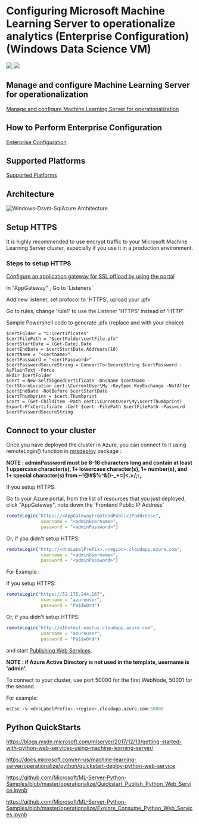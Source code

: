 # Configuring Microsoft Machine Learning Server to operationalize analytics (Enterprise Configuration) (Windows Data Science VM)

<a href="https://portal.azure.com/#create/Microsoft.Template/uri/https%3A%2F%2Fraw.githubusercontent.com%2FMicrosoft%2Fmicrosoft-r%2Fmaster%2Fmlserver-arm-templates%2Fenterprise-configuration%2Fwindows-dsvm-sqlserver%2Fazuredeploy.json" target="_blank">
    <img src="http://azuredeploy.net/deploybutton.png" />
</a>
<a href="http://armviz.io/#/?load=https%3A%2F%2Fraw.githubusercontent.com%2FMicrosoft%2Fmicrosoft-r%2Fmaster%2Fmlserver-arm-templates%2Fenterprise-configuration%2Fwindows-dsvm-sqlserver%2Fazuredeploy.json" target="_blank">
    <img src="http://armviz.io/visualizebutton.png"/>
</a>



## Manage and configure Machine Learning Server for operationalization
[Manage and configure Machine Learning Server for operationalization](https://docs.microsoft.com/en-us/machine-learning-server/operationalize/configure-start-for-administrators)


## How to Perform Enterprise Configuration
[Enterprise Configuration](https://docs.microsoft.com/en-us/machine-learning-server/operationalize/configure-machine-learning-server-enterprise)


## Supported Platforms
[Supported Platforms](https://docs.microsoft.com/en-us/machine-learning-server/install/r-server-install-supported-platforms) 


## Architecture
![Windows-Dsvm-SqlAzure Architecture](https://raw.githubusercontent.com/Microsoft/microsoft-r/master/mlserver-arm-templates/enterprise-configuration/windows-dsvm-sqlserver/windows-dsvm-sqlserver-architecture.png)


## Setup HTTPS
It is highly recommended to use encrypt traffic to your Microsoft Machine Learning Server cluster, especially if you use it in a production environment.

### Steps to setup HTTPS

[Configure an application gateway for SSL offload by using the portal](https://docs.microsoft.com/en-us/azure/application-gateway/application-gateway-ssl-portal)

In "AppGateway" , Go to 'Listeners'

Add new listener, set protocol to 'HTTPS', upload your .pfx

Go to rules, change 'rule1' to use the Listener 'HTTPS' instead of 'HTTP'

Sample Powershell code to generate .pfx (replace <certname> and <password> with your choice)

```
$certFolder = "C:\certificates"
$certFilePath = "$certFolder\certFile.pfx"
$certStartDate = (Get-Date).Date
$certEndDate = $certStartDate.AddYears(10)
$certName = "<certname>"
$certPassword = "<certPassword>"
$certPasswordSecureString = ConvertTo-SecureString $certPassword -AsPlainText -Force
mkdir $certFolder
$cert = New-SelfSignedCertificate -DnsName $certName -CertStoreLocation cert:\CurrentUser\My -KeySpec KeyExchange -NotAfter $certEndDate -NotBefore $certStartDate
$certThumbprint = $cert.Thumbprint
$cert = (Get-ChildItem -Path cert:\CurrentUser\My\$certThumbprint)
Export-PfxCertificate -Cert $cert -FilePath $certFilePath -Password $certPasswordSecureString
```

## Connect to your cluster

Once you have deployed the cluster in Azure, you can connect to it using remoteLogin() function in [mrsdeploy](https://msdn.microsoft.com/en-us/microsoft-r/mrsdeploy/mrsdeploy) package : 

**NOTE : adminPassword must be 8-16 characters long and contain at least 1 uppercase character(s), 1+ lowercase character(s), 1+ number(s), and 1+ special character(s) from ~!@#$%^&()-_+=|<.>\/;:,**

If you setup HTTPS:

Go to your Azure portal, from the list of resources that you just deployed, click "AppGateway", note down the 'Frontend Public IP Address'

```R
remoteLogin("https://<AppGatewayFrontendPublicIPaddress>",
             username = "<adminUsername>",
             password = "<adminPassword>")
```

Or, if you didn't setup HTTPS:

```R
remoteLogin("http://<dnsLabelPrefix>.<region>.cloudapp.azure.com",
             username = "<adminUsername>",
             password = "<adminPassword>")
```


For Example : 

If you setup HTTPS:

```R
remoteLogin("https://52.175.244.167",
             username = "azureuser",
             password = "Pa$$w0rd")
```

Or, if you didn't setup HTTPS:

```R
remoteLogin("http://o16ntest.eastus.cloudapp.azure.com",
             username = "azureuser",
             password = "Pa$$w0rd")
```


and start [Publishing Web Services](https://docs.microsoft.com/en-us/machine-learning-server/operationalize/quickstart-publish-r-web-service#b-publish-model-as-a-web-service).

**NOTE : if Azure Active Directory is not used in the template, username is 'admin'.**

To connect to your cluster, use port 50000 for the first WebNode, 50001 for the second.

For example:

```R
mstsc /v:<dnsLabelPrefix>.<region>.cloudapp.azure.com:50000
```

## Python QuickStarts

https://blogs.msdn.microsoft.com/mlserver/2017/12/13/getting-started-with-python-web-services-using-machine-learning-server/

https://docs.microsoft.com/en-us/machine-learning-server/operationalize/python/quickstart-deploy-python-web-service

https://github.com/Microsoft/ML-Server-Python-Samples/blob/master/operationalize/Quickstart_Publish_Python_Web_Service.ipynb

https://github.com/Microsoft/ML-Server-Python-Samples/blob/master/operationalize/Explore_Consume_Python_Web_Services.ipynb

